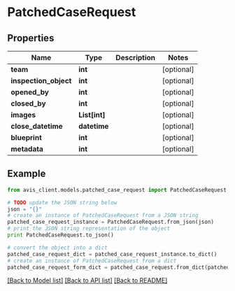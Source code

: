 # PatchedCaseRequest


## Properties

Name | Type | Description | Notes
------------ | ------------- | ------------- | -------------
**team** | **int** |  | [optional]
**inspection_object** | **int** |  | [optional]
**opened_by** | **int** |  | [optional]
**closed_by** | **int** |  | [optional]
**images** | **List[int]** |  | [optional]
**close_datetime** | **datetime** |  | [optional]
**blueprint** | **int** |  | [optional]
**metadata** | **int** |  | [optional]

## Example

```python
from avis_client.models.patched_case_request import PatchedCaseRequest

# TODO update the JSON string below
json = "{}"
# create an instance of PatchedCaseRequest from a JSON string
patched_case_request_instance = PatchedCaseRequest.from_json(json)
# print the JSON string representation of the object
print PatchedCaseRequest.to_json()

# convert the object into a dict
patched_case_request_dict = patched_case_request_instance.to_dict()
# create an instance of PatchedCaseRequest from a dict
patched_case_request_form_dict = patched_case_request.from_dict(patched_case_request_dict)
```
[[Back to Model list]](../#documentation-for-models) [[Back to API list]](../#documentation-for-api-endpoints) [[Back to README]](../)
